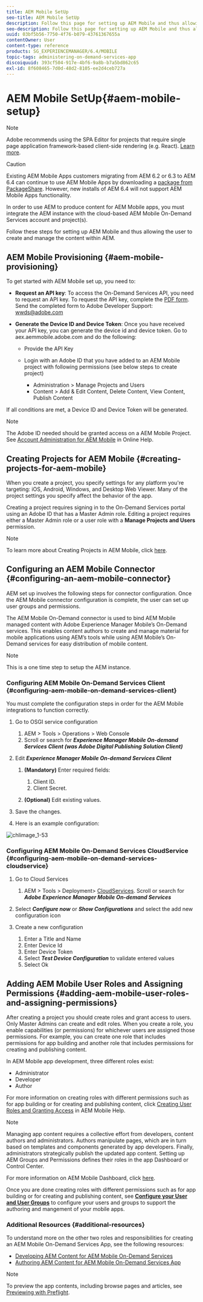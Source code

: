 ```yaml
---
title: AEM Mobile SetUp
seo-title: AEM Mobile SetUp
description: Follow this page for setting up AEM Mobile and thus allowing the user to create and manage the content within AEM. This page provides information on integrating the AEM instance with the cloud-based AEM Mobile On-Demand Services account and project(s). 
seo-description: Follow this page for setting up AEM Mobile and thus allowing the user to create and manage the content within AEM. This page provides information on integrating the AEM instance with the cloud-based AEM Mobile On-Demand Services account and project(s). 
uuid: 03bf5b56-7750-4f76-b079-43761367655a
contentOwner: User
content-type: reference
products: SG_EXPERIENCEMANAGER/6.4/MOBILE
topic-tags: administering-on-demand-services-app
discoiquuid: 393cf504-917e-4bf6-9a8b-b7a5bd862c65
exl-id: 8f608465-7d0d-48d2-8105-ee2d4ceb727a
---
```

# AEM Mobile SetUp{#aem-mobile-setup}

>[!NOTE]
>
>Adobe recommends using the SPA Editor for projects that require single page application framework-based client-side rendering (e.g. React). [Learn more](/help/sites-developing/spa-overview.md).

>[!CAUTION]
>
>Existing AEM Mobile Apps customers migrating from AEM 6.2 or 6.3 to AEM 6.4 can continue to use AEM Mobile Apps by downloading a [package from PackageShare](https://www.adobeaemcloud.com/content/marketplace/marketplaceProxy.html?packagePath=/content/companies/public/adobe/packages/cq640/compatpack/aem-mobile-package). However, new installs of AEM 6.4 will not support AEM Mobile Apps functionality.

In order to use AEM to produce content for AEM Mobile apps, you must integrate the AEM instance with the cloud-based AEM Mobile On-Demand Services account and project(s).

Follow these steps for setting up AEM Mobile and thus allowing the user to create and manage the content within AEM.

## AEM Mobile Provisioning {#aem-mobile-provisioning}

To get started with AEM Mobile set up, you need to:

* **Request an API key**: To access the On-Demand Services API, you need to request an API key. To request the API key, complete the [PDF form](https://helpx.adobe.com/digital-publishing-solution/help/integrating-dps.html). Send the completed form to Adobe Developer Support: [wwds@adobe.com](mailto:wwds@adobe.com)

* **Generate the Device ID and Device Token**: Once you have received your API key, you can generate the device id and device token. Go to aex.aemmobile.adobe.com and do the following:

  * Provide the API Key
  * Login with an Adobe ID that you have added to an AEM Mobile project with following permissions (see below steps to create project)

    * Administration &gt; Manage Projects and Users
    * Content &gt; Add & Edit Content, Delete Content, View Content, Publish Content

If all conditions are met, a Device ID and Device Token will be generated.

>[!NOTE]
>
>The Adobe ID needed should be granted access on a AEM Mobile Project. See [Account Administration for AEM Mobile](https://helpx.adobe.com/digital-publishing-solution/help/account-admin-dps.html) in Online Help.

## Creating Projects for AEM Mobile {#creating-projects-for-aem-mobile}

When you create a project, you specify settings for any platform you're targeting: iOS, Android, Windows, and Desktop Web Viewer. Many of the project settings you specify affect the behavior of the app.

Creating a project requires signing in to the On-Demand Services portal using an Adobe ID that has a Master Admin role. Editing a project requires either a Master Admin role or a user role with a **Manage Projects and Users** permission.

>[!NOTE]
>
>To learn more about Creating Projects in AEM Mobile, click [here](https://helpx.adobe.com/digital-publishing-solution/help/creating-projects.html).

## Configuring an AEM Mobile Connector {#configuring-an-aem-mobile-connector}

AEM set up involves the following steps for connector configuration. Once the AEM Mobile connector configuration is complete, the user can set up user groups and permissions.

The AEM Mobile On-Demand connector is used to bind AEM Mobile managed content with Adobe Experience Manager Mobile’s On-Demand services. This enables content authors to create and manage material for mobile applications using AEM’s tools while using AEM Mobile’s On-Demand services for easy distribution of mobile content.

>[!NOTE]
>
>This is a one time step to setup the AEM instance.

### Configuring AEM Mobile On-Demand Services Client {#configuring-aem-mobile-on-demand-services-client}

You must complete the configuration steps in order for the AEM Mobile integrations to function correctly.

1. Go to OSGI service configuration

    1. AEM &gt; Tools &gt; Operations &gt; Web Console
    1. Scroll or search for ***Experience Manager Mobile On-demand Services Client (was Adobe Digital Publishing Solution Client)***

1. Edit ***Experience Manager Mobile On-demand Services Client***

    1. **(Mandatory)** Enter required fields:

        1. Client ID.
        1. Client Secret.

    1. **(Optional)** Edit existing values.

1. Save the changes.
1. Here is an example configuration:

![chlimage_1-53](assets/chlimage_1-53.png)

### Configuring AEM Mobile On-Demand Services CloudService {#configuring-aem-mobile-on-demand-services-cloudservice}

1. Go to Cloud Services

    1. AEM &gt; Tools &gt; Deployment&gt; [CloudServices](http://localhost:4502/libs/cq/core/content/tools/cloudservices.html). Scroll or search for ***Adobe Experience Manager Mobile On-demand Services***

1. Select ***Configure now*** or ***Show Configurations*** and select the add new configuration icon

1. Create a new configuration

    1. Enter a Title and Name
    1. Enter Device Id
    1. Enter Device Token
    1. Select ***Test Device Configuration*** to validate entered values
    1. Select Ok

## Adding AEM Mobile User Roles and Assigning Permissions {#adding-aem-mobile-user-roles-and-assigning-permissions}

After creating a project you should create roles and grant access to users. Only Master Admins can create and edit roles. When you create a role, you enable capabilities (or permissions) for whichever users are assigned those permissions. For example, you can create one role that includes permissions for app building and another role that includes permissions for creating and publishing content.

In AEM Mobile app development, three different roles exist:

* Administrator
* Developer
* Author

For more information on creating roles with different permissions such as for app building or for creating and publishing content, click [Creating User Roles and Granting Access](https://helpx.adobe.com/digital-publishing-solution/help/account-admin-dps.html) in AEM Mobile Help.

>[!NOTE]
>
>Managing app content requires a collective effort from developers, content authors and administrators. Authors manipulate pages, which are in turn based on templates and components generated by app developers. Finally, administrators strategically publish the updated app content. Setting up AEM Groups and Permissions defines their roles in the app Dashboard or Control Center.
>
>For more information on AEM Mobile Dashboard, click [here](/help/mobile/mobile-apps-ondemand-application-dashboard.md).

Once you are done creating roles with different permissions such as for app building or for creating and publishing content, see [**Configure your User and User Groups**](/help/mobile/aem-mobile-configure-users.md) to configure your users and groups to support the authoring and mangement of your mobile apps.

### Additional Resources {#additional-resources}

To understand more on the other two roles and responsibilities for creating an AEM Mobile On-Demand Services App, see the following resources:

* [Developing AEM Content for AEM Mobile On-Demand Services](/help/mobile/aem-mobile-on-demand.md)
* [Authoring AEM Content for AEM Mobile On-Demand Services App](/help/mobile/mobile-apps-ondemand.md)

>[!NOTE]
>
>To preview the app contents, including browse pages and articles, see [Previewing with Preflight](/help/mobile/aem-mobile-manage-ondemand-services.md).
